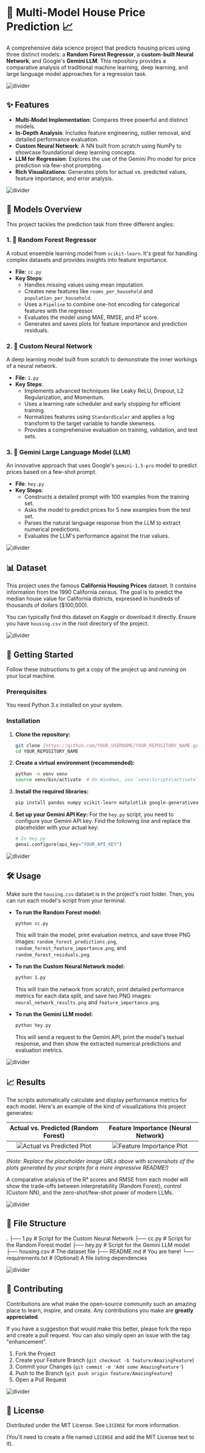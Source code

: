 # 🏡 Multi-Model House Price Prediction 📈

A comprehensive data science project that predicts housing prices using three distinct models: a **Random Forest Regressor**, a **custom-built Neural Network**, and Google's **Gemini LLM**. This repository provides a comparative analysis of traditional machine learning, deep learning, and large language model approaches for a regression task.

![divider](https://i.imgur.com/3iEaB8G.png)

## ✨ Features

- **Multi-Model Implementation**: Compares three powerful and distinct models.
- **In-Depth Analysis**: Includes feature engineering, outlier removal, and detailed performance evaluation.
- **Custom Neural Network**: A NN built from scratch using NumPy to showcase foundational deep learning concepts.
- **LLM for Regression**: Explores the use of the Gemini Pro model for price prediction via few-shot prompting.
- **Rich Visualizations**: Generates plots for actual vs. predicted values, feature importance, and error analysis.

![divider](https://i.imgur.com/3iEaB8G.png)

## 🤖 Models Overview

This project tackles the prediction task from three different angles:

### 1. 🌳 Random Forest Regressor
A robust ensemble learning model from `scikit-learn`. It's great for handling complex datasets and provides insights into feature importance.
- **File**: `cc.py`
- **Key Steps**:
    - Handles missing values using mean imputation.
    - Creates new features like `rooms_per_household` and `population_per_household`.
    - Uses a `Pipeline` to combine one-hot encoding for categorical features with the regressor.
    - Evaluates the model using MAE, RMSE, and R² score.
    - Generates and saves plots for feature importance and prediction residuals.

### 2. 🧠 Custom Neural Network
A deep learning model built from scratch to demonstrate the inner workings of a neural network.
- **File**: `1.py`
- **Key Steps**:
    - Implements advanced techniques like Leaky ReLU, Dropout, L2 Regularization, and Momentum.
    - Uses a learning rate scheduler and early stopping for efficient training.
    - Normalizes features using `StandardScaler` and applies a log transform to the target variable to handle skewness.
    - Provides a comprehensive evaluation on training, validation, and test sets.

### 3. 🔮 Gemini Large Language Model (LLM)
An innovative approach that uses Google's `gemini-1.5-pro` model to predict prices based on a few-shot prompt.
- **File**: `hey.py`
- **Key Steps**:
    - Constructs a detailed prompt with 100 examples from the training set.
    - Asks the model to predict prices for 5 new examples from the test set.
    - Parses the natural language response from the LLM to extract numerical predictions.
    - Evaluates the LLM's performance against the true values.

![divider](https://i.imgur.com/3iEaB8G.png)

## 📊 Dataset

This project uses the famous **California Housing Prices** dataset. It contains information from the 1990 California census. The goal is to predict the median house value for California districts, expressed in hundreds of thousands of dollars ($100,000).

You can typically find this dataset on Kaggle or download it directly. Ensure you have `housing.csv` in the root directory of the project.

![divider](https://i.imgur.com/3iEaB8G.png)

## 🚀 Getting Started

Follow these instructions to get a copy of the project up and running on your local machine.

### Prerequisites

You need Python 3.x installed on your system.

### Installation

1.  **Clone the repository:**
    ```sh
    git clone [https://github.com/YOUR_USERNAME/YOUR_REPOSITORY_NAME.git](https://github.com/YOUR_USERNAME/YOUR_REPOSITORY_NAME.git)
    cd YOUR_REPOSITORY_NAME
    ```

2.  **Create a virtual environment (recommended):**
    ```sh
    python -m venv venv
    source venv/bin/activate  # On Windows, use `venv\Scripts\activate`
    ```

3.  **Install the required libraries:**
    ```sh
    pip install pandas numpy scikit-learn matplotlib google-generativeai
    ```

4.  **Set up your Gemini API Key:**
    For the `hey.py` script, you need to configure your Gemini API key. Find the following line and replace the placeholder with your actual key:
    ```python
    # In hey.py
    genai.configure(api_key="YOUR_API_KEY")
    ```

![divider](https://i.imgur.com/3iEaB8G.png)

## 🛠️ Usage

Make sure the `housing.csv` dataset is in the project's root folder. Then, you can run each model's script from your terminal.

-   **To run the Random Forest model:**
    ```sh
    python cc.py
    ```
    This will train the model, print evaluation metrics, and save three PNG images: `random_forest_predictions.png`, `random_forest_feature_importance.png`, and `random_forest_residuals.png`.

-   **To run the Custom Neural Network model:**
    ```sh
    python 1.py
    ```
    This will train the network from scratch, print detailed performance metrics for each data split, and save two PNG images: `neural_network_results.png` and `feature_importance.png`.

-   **To run the Gemini LLM model:**
    ```sh
    python hey.py
    ```
    This will send a request to the Gemini API, print the model's textual response, and then show the extracted numerical predictions and evaluation metrics.

![divider](https://i.imgur.com/3iEaB8G.png)

## 📈 Results

The scripts automatically calculate and display performance metrics for each model. Here's an example of the kind of visualizations this project generates:

| Actual vs. Predicted (Random Forest) | Feature Importance (Neural Network) |
| :----------------------------------: | :-----------------------------------: |
| ![Actual vs Predicted Plot](https://i.imgur.com/your-placeholder-1.png) | ![Feature Importance Plot](https://i.imgur.com/your-placeholder-2.png) |

*(Note: Replace the placeholder image URLs above with screenshots of the plots generated by your scripts for a more impressive README!)*

A comparative analysis of the R² scores and RMSE from each model will show the trade-offs between interpretability (Random Forest), control (Custom NN), and the zero-shot/few-shot power of modern LLMs.

![divider](https://i.imgur.com/3iEaB8G.png)

## 📂 File Structure


.
├── 1.py                      # Script for the Custom Neural Network
├── cc.py                     # Script for the Random Forest model
├── hey.py                    # Script for the Gemini LLM model
├── housing.csv               # The dataset file
├── README.md                 # You are here!
└── requirements.txt          # (Optional) A file listing dependencies


![divider](https://i.imgur.com/3iEaB8G.png)

## 🤝 Contributing

Contributions are what make the open-source community such an amazing place to learn, inspire, and create. Any contributions you make are **greatly appreciated**.

If you have a suggestion that would make this better, please fork the repo and create a pull request. You can also simply open an issue with the tag "enhancement".

1.  Fork the Project
2.  Create your Feature Branch (`git checkout -b feature/AmazingFeature`)
3.  Commit your Changes (`git commit -m 'Add some AmazingFeature'`)
4.  Push to the Branch (`git push origin feature/AmazingFeature`)
5.  Open a Pull Request

![divider](https://i.imgur.com/3iEaB8G.png)

## 📜 License

Distributed under the MIT License. See `LICENSE` for more information.

(You'll need to create a file named `LICENSE` and add the MIT License text to it).
